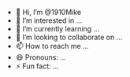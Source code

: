 - 👋 Hi, I’m @1910Mike
- 👀 I’m interested in ...
- 🌱 I’m currently learning ...
- 💞️ I’m looking to collaborate on ...
- 📫 How to reach me ...
- 😄 Pronouns: ...
- ⚡ Fun fact: ...

<!---
1910Mike/1910Mike is a ✨ special ✨ repository because its `README.md` (this file) appears on your GitHub profile.
You can click the Preview link to take a look at your changes.
--->
